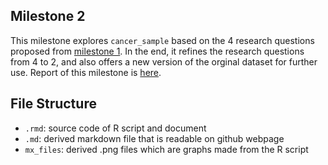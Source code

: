 ## Milestone 2
This milestone explores `cancer_sample` based on the 4 research questions proposed from [milestone 1](m1/m1.md). In the end, it refines the research questions from 4 to 2, and also offers a new version of the orginal dataset for further use. Report of this milestone is [here](m2/m2.md).

## File Structure
- `.rmd`: source code of R script and document
- `.md`: derived markdown file that is readable on github webpage
- `mx_files`: derived .png files which are graphs made from the R script
